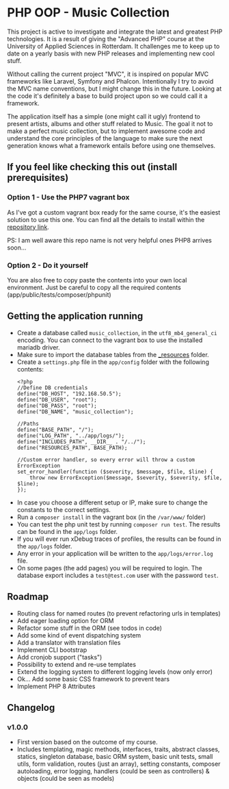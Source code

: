 # PHP OOP - Music Collection
This project is active to investigate and integrate the latest and greatest PHP
technologies. It is a result of giving the "Advanced PHP" course at the University
of Applied Sciences in Rotterdam. It challenges me to keep up to date on a yearly
basis with new PHP releases and implementing new cool stuff.

Without calling the current project "MVC", it is inspired on popular MVC frameworks
like Laravel, Symfony and Phalcon. Intentionally I try to avoid the MVC name 
conventions, but I might change this in the future. Looking at the code it's definitely
a base to build project upon so we could call it a framework.

The application itself has a simple (one might call it ugly) frontend to present
artists, albums and other stuff related to Music. The goal it not to make a perfect
music collection, but to implement awesome code and understand the core principles of
the language to make sure the next generation knows what a framework entails before
using one themselves.

## If you feel like checking this out (install prerequisites)
### Option 1 - Use the PHP7 vagrant box
As I've got a custom vagrant box ready for the same course, it's the easiest solution
to use this one. You can find all the details to install within the
[repository link](https://github.com/antwanvdm/php7-vagrant).

PS: I am well aware this repo name is not very helpful ones PHP8 arrives soon...

### Option 2 - Do it yourself
You are also free to copy paste the contents into your own local environment. Just be
careful to copy all the required contents (app/public/tests/composer/phpunit)

## Getting the application running
- Create a database called `music_collection`, in the `utf8_mb4_general_ci` encoding. You
can connect to the vagrant box to use the installed mariadb driver.
- Make sure to import the database tables from the [_resources](_resources) folder.
- Create a `settings.php` file in the `app/config` folder with the following contents:
    ```
    <?php
    //Define DB credentials
    define("DB_HOST", "192.168.50.5");
    define("DB_USER", "root");
    define("DB_PASS", "root");
    define("DB_NAME", "music_collection");
    
    //Paths
    define("BASE_PATH", "/");
    define("LOG_PATH", "../app/logs/");
    define("INCLUDES_PATH", __DIR__ . "/../");
    define("RESOURCES_PATH", BASE_PATH);
    
    //Custom error handler, so every error will throw a custom ErrorException
    set_error_handler(function ($severity, $message, $file, $line) {
        throw new ErrorException($message, $severity, $severity, $file, $line);
    });
    ```
- In case you choose a different setup or IP, make sure to change the constants
to the correct settings.
- Run a `composer install` in the vagrant box (in the `/var/www/` folder)
- You can test the php unit test by running `composer run test`. The results can
be found in the `app/logs` folder.
- If you will ever run xDebug traces of profiles, the results can be found in
the `app/logs` folder.
- Any error in your application will be written to the `app/logs/error.log` file.
- On some pages (the add pages) you will be required to login. The database export
includes a `test@test.com` user with the password `test`.

## Roadmap
- Routing class for named routes (to prevent refactoring urls in templates)
- Add eager loading option for ORM
- Refactor some stuff in the ORM (see todos in code)
- Add some kind of event dispatching system
- Add a translator with translation files
- Implement CLI bootstrap
- Add cronjob support ("tasks")
- Possibility to extend and re-use templates
- Extend the logging system to different logging levels (now only error)
- Ok... Add some basic CSS framework to prevent tears
- Implement PHP 8 Attributes

## Changelog
### v1.0.0
- First version based on the outcome of my course.
- Includes templating, magic methods, interfaces, traits, abstract classes, statics,
singleton database, basic ORM system, basic unit tests, small utils, form validation,
routes (just an array), setting constants, composer autoloading, error logging,
handlers (could be seen as controllers) & objects (could be seen as models)
